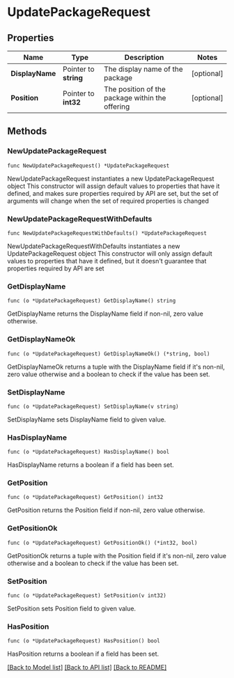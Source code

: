 # UpdatePackageRequest

## Properties

Name | Type | Description | Notes
------------ | ------------- | ------------- | -------------
**DisplayName** | Pointer to **string** | The display name of the package | [optional] 
**Position** | Pointer to **int32** | The position of the package within the offering | [optional] 

## Methods

### NewUpdatePackageRequest

`func NewUpdatePackageRequest() *UpdatePackageRequest`

NewUpdatePackageRequest instantiates a new UpdatePackageRequest object
This constructor will assign default values to properties that have it defined,
and makes sure properties required by API are set, but the set of arguments
will change when the set of required properties is changed

### NewUpdatePackageRequestWithDefaults

`func NewUpdatePackageRequestWithDefaults() *UpdatePackageRequest`

NewUpdatePackageRequestWithDefaults instantiates a new UpdatePackageRequest object
This constructor will only assign default values to properties that have it defined,
but it doesn't guarantee that properties required by API are set

### GetDisplayName

`func (o *UpdatePackageRequest) GetDisplayName() string`

GetDisplayName returns the DisplayName field if non-nil, zero value otherwise.

### GetDisplayNameOk

`func (o *UpdatePackageRequest) GetDisplayNameOk() (*string, bool)`

GetDisplayNameOk returns a tuple with the DisplayName field if it's non-nil, zero value otherwise
and a boolean to check if the value has been set.

### SetDisplayName

`func (o *UpdatePackageRequest) SetDisplayName(v string)`

SetDisplayName sets DisplayName field to given value.

### HasDisplayName

`func (o *UpdatePackageRequest) HasDisplayName() bool`

HasDisplayName returns a boolean if a field has been set.

### GetPosition

`func (o *UpdatePackageRequest) GetPosition() int32`

GetPosition returns the Position field if non-nil, zero value otherwise.

### GetPositionOk

`func (o *UpdatePackageRequest) GetPositionOk() (*int32, bool)`

GetPositionOk returns a tuple with the Position field if it's non-nil, zero value otherwise
and a boolean to check if the value has been set.

### SetPosition

`func (o *UpdatePackageRequest) SetPosition(v int32)`

SetPosition sets Position field to given value.

### HasPosition

`func (o *UpdatePackageRequest) HasPosition() bool`

HasPosition returns a boolean if a field has been set.


[[Back to Model list]](../README.md#documentation-for-models) [[Back to API list]](../README.md#documentation-for-api-endpoints) [[Back to README]](../README.md)


